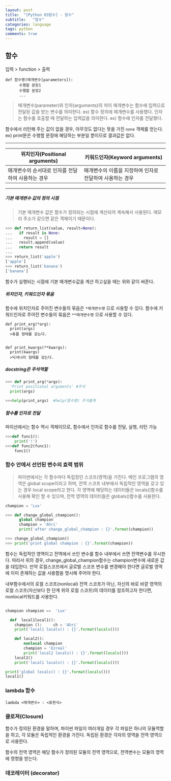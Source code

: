 ```yaml
---
layout: post
title:  "[Python 03함수] - 함수"
subtitle:   "함수"
categories: language
tags: python
comments: true
---
```

## 함수

입력 > function > 출력

```
def 함수명(매개변수[parameters]):
      수행할 문장1
      수행할 문장2
      ...

```

>매개변수(parameter)와 인자(arguments)의 차이
매개변수는 함수에 입력으로 전달된 값을 받는 변수를 의미한다.
ex) 함수 정의에 매개변수를 사용했다.
인자는 함수를 호출할 때 전달하는 입력값을 의미한다.
ex) 함수에 인자를 전달했다.


함수에서 리턴해 주는 값이 없을 경우, 아무것도 없다는 뜻을 가진 `none` 객체를 얻는다.
ex) print문은 수행할 문장에 해당하는 부분일 뿐이므로 결과값은 없다.

---

위치인자(Positional arguments) | 키워드인자(Keyword arguments)
---|---
매개변수의 순서대로 인자를 전달하여 사용하는 경우 | 매개변수의 이름을 지정하여 인자로 전달하여 사용하는 경우


---

##### 기본 매개변수 값의 정의 시점
> 기본 매개변수 값은 함수가 정의되는 시점에 계산되어 계속해서 사용된다.
메모리 주소가 같으면 같은 객체이기 때문이다.

```python
>>> def return_list(value, result=None):
...   if result is None:
...     result = []
...   result.append(value)
...   return result
...
>>> return_list('apple')
['apple']
>>> return_list('banana')
['banana']
```

함수가 실행되는 시점에 기본 매개변수값을 계산 하고싶을 때는 위와 같이 써준다.





##### 위치인자, 키워드인자 묶음
함수에 위치인자로 주어진 변수들의 묶음은 `*매개변수명` 으로 사용할 수 있다.
함수에 키워드인자로 주어진 변수들의 묶음은 `**매개변수명` 으로 사용할 수 있다.
```
def print_arg(*arg):
  print(args)
  >튜플 형태를 갖는다.


def print_kwargs(**kwargs):
  print(kwargs)
  >딕셔너리 형태를 갖는다.
```


##### docstring은 주석역할

```python
>>> def print_arg(*args):
  'Print positional arguments' #주석
  print(args)

>>>help(print_args)  #help(함수명) 주석출력
```


##### 함수를 인자로 전달

파이선에서는 함수 역시 객체이므로, 함수에서 인자로 함수를 전달, 실행, 리턴 가능

```python
>>>def func1():
    print('!')
>>>def func2(func1):
    func1()
```

### 함수 안에서 선언된 변수의 효력 범위
>파이썬에서는 각 함수마다 독립정인 스코프(영역)을 가진다.
메인 프로그램의 영역은 global scope이라고 하며, 전역 스코프 내부에서 독립적인 영역을 갖고 있는 경우 local scope라고 한다.
각 영역에 해당하는 데이터들은 locals()함수를 사용해 확인 할 수 있으며, 전역 영역의 데이터들은 globals()함수를 사용한다.


```python
champion = 'Lux'

>>> def change_global_champion():
      global champion
      champion = 'Ahri'
      print('after change_global_champion : {}'.format(champion))

>>> change_global_champion()
>>> print('print global champion : {}'.format(champion))
```
함수는 독립적인 영역이고 전역에서 쓰인 변수를 함수 내부에서 쓰면 전역변수를 무시한다. 따라서 위의 경우, change_global_champion함수는 champion변수에 새로운 값을 대입한다. 만약 로컬스코프에서 글로벌 스코프 변수를 변경해야 한다면 글로벌 영역에 이미 존재하는 값을 사용함을 명시해 주어야 한다.





내부함수에서의 로컬 스코프(nonlocal)
전역 스코프가 아닌, 자신의 바로 바깥 영역의 로컬 스코프(자신보다 한 단계 위의 로컬 스코프)의 데이터를 참조하고자 한다면, nonlocal키워드를 사용한다.

```python

champion champion ==  'Lux'

  def  local1local1():
    champion ():     ch = 'Ahri'
    print('local1 locals() : {}'.format(locals()))

    def local2():
        nonlocal champion
        champion = 'Ezreal'
        print('local2 locals() : {}'.format(locals()))
    local2()
    print('local1 locals() : {}'.format(locals()))

print('global locals() : {}'.format(locals()))
local1()
```


### lambda 함수

```
lambda <매개변수> : <표현식>
```


### 클로져(Closure)

함수가 정의된 환경을 말하며, 파이썬 파일이 여러개일 경우 각 파일은 하나의 모듈역할을 하고, 각 모듈은 독립적인 환경을 가진다.
독립된 환경은 각자의 영역을 전역 영역으로 사용한다.

함수의 전역 영역은 해당 함수가 정의된 모듈의 전역 영역으로, 전역변수는 모듈의 영역에 영향을 받는다.



### 데코레이터 (decorator)
